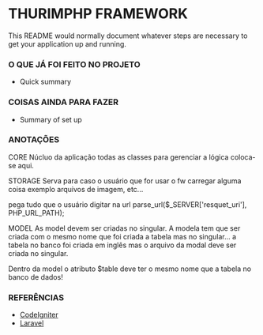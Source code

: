 # THURIMPHP FRAMEWORK #

This README would normally document whatever steps are necessary to get your application up and running.

### O QUE JÁ FOI FEITO NO PROJETO ###

* Quick summary

### COISAS AINDA PARA FAZER ###

* Summary of set up

### ANOTAÇÕES

CORE 
Núcluo da aplicação todas as classes para gerenciar a lógica coloca-se aqui.

STORAGE
Serva para caso o usuário que for usar o fw carregar alguma coisa exemplo arquivos de imagem, etc...

pega tudo que o usuário digitar na url
parse_url($_SERVER['resquet_uri'], PHP_URL_PATH);

MODEL
As model devem ser criadas no singular. A modela tem que ser criada com o mesmo nome que foi criada a tabela mas no singular... a tabela no banco foi criada em inglês mas o arquivo da modal deve ser criada no singular.

Dentro da model o atributo $table deve ter o mesmo nome que a tabela no banco de dados!

### REFERÊNCIAS
* [CodeIgniter](https://codeigniter.com)
* [Laravel](https://laravel.com)
